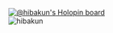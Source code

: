 [![@hibakun's Holopin board](https://holopin.me/hibakun)](https://holopin.io/@hibakun)
<br />
<img src="https://komarev.com/ghpvc/?username=hibakun&label=Profile%20views&color=0e75b6&style=flat" alt="hibakun" />

